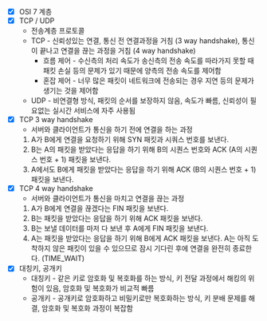 - [x] OSI 7 계층
- [x] TCP / UDP
  - 전송계층 프로토콜
  - TCP - 신뢰성있는 연결, 통신 전 연결과정을 거침 (3 way handshake), 통신이 끝나고 연결을 끊는 과정을 거침 (4 way handshake)
    - 흐름 제어 - 수신측의 처리 속도가 송신측의 전송 속도를 따라가지 못할 때 패킷 손실 등의 문제가 있기 때문에 양측의 전송 속도를 제어함
    - 혼잡 제어 - 너무 많은 패킷이 네트워크에 전송되는 경우 지연 등의 문제가 생기는 것을 제어함
  - UDP - 비연결형 방식, 패킷의 순서를 보장하지 않음, 속도가 빠름, 신뢰성이 필요없는 실시간 서비스에 자주 사용됨
- [x] TCP 3 way handshake
  - 서버와 클라이언트가 통신을 하기 전에 연결을 하는 과정
  1. A가 B에게 연결을 요청하기 위해 SYN 패킷과 시쿼스 번호를 보낸다.
  2. B는 A의 패킷을 받았다는 응답을 하기 위해 B의 시퀀스 번호와 ACK (A의 시퀀스 번호 + 1) 패킷을 보낸다.
  3. A에서도 B에게 패킷을 받았다는 응답을 하기 위해 ACK (B의 시퀀스 번호 + 1) 패킷을 보낸다.
- [x] TCP 4 way handshake
  - 서버와 클라이언트가 통신을 마치고 연결을 끊는 과정
  1. A가 B에게 연결을 끊겠다는 FIN 패킷을 보낸다.
  2. B는 패킷을 받았다는 응답을 하기 위해 ACK 패킷을 보낸다.
  3. B는 보낼 데이터를 마저 다 보낸 후 A에게 FIN 패킷을 보낸다.
  4. A는 패킷을 받았다는 응답을 하기 위해 B에게 ACK 패킷을 보낸다. A는 아직 도착하지 않은 패킷이 있을 수 있으므로 잠시 기다린 후에 연결을 완전히 종료한다. (TIME_WAIT)
- [x] 대칭키, 공개키
  - 대칭키 - 같은 키로 암호화 및 복호화를 하는 방식, 키 전달 과정에서 해킹의 위험이 있음, 암호화 및 복호화가 비교적 빠름
  - 공개키 - 공개키로 암호화하고 비밀키로만 복호화하는 방식, 키 분배 문제를 해결, 암호화 및 복호화 과정이 복잡함

